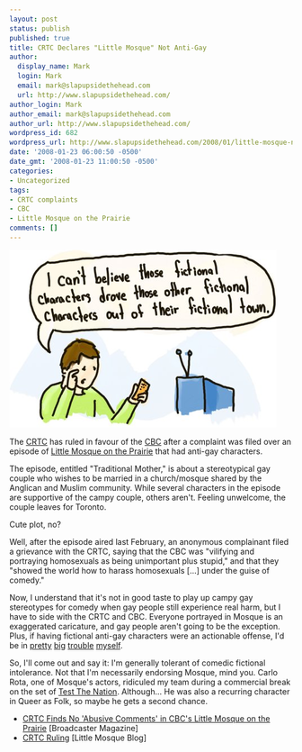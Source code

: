 ```yaml
---
layout: post
status: publish
published: true
title: CRTC Declares "Little Mosque" Not Anti-Gay
author:
  display_name: Mark
  login: Mark
  email: mark@slapupsidethehead.com
  url: http://www.slapupsidethehead.com/
author_login: Mark
author_email: mark@slapupsidethehead.com
author_url: http://www.slapupsidethehead.com/
wordpress_id: 682
wordpress_url: http://www.slapupsidethehead.com/2008/01/little-mosque-not-anti-gay/
date: '2008-01-23 06:00:50 -0500'
date_gmt: '2008-01-23 11:00:50 -0500'
categories:
- Uncategorized
tags:
- CRTC complaints
- CBC
- Little Mosque on the Prairie
comments: []
---
```

![Fiction](/wp-content/media/2008/01/fiction.jpg)

The [CRTC](http://www.crtc.gc.ca/eng/welcome.htm "Chemical Re-engineering Troops of Canada") has ruled in favour of the [CBC](http://www.cbc.ca/ "Canadian Bureau of Cacti") after a complaint was filed over an episode of [Little Mosque on the Prairie](http://www.cbc.ca/littlemosque/ "LiMP") that had anti-gay characters.

The episode, entitled "Traditional Mother," is about a stereotypical gay couple who wishes to be married in a church/mosque shared by the Anglican and Muslim community. While several characters in the episode are supportive of the campy couple, others aren't. Feeling unwelcome, the couple leaves for Toronto.

Cute plot, no?

Well, after the episode aired last February, an anonymous complainant filed a grievance with the CRTC, saying that the CBC was "vilifying and portraying homosexuals as being unimportant plus stupid," and that they "showed the world how to harass homosexuals [...] under the guise of comedy."

Now, I understand that it's not in good taste to play up campy gay stereotypes for comedy when gay people still experience real harm, but I have to side with the CRTC and CBC. Everyone portrayed in Mosque is an exaggerated caricature, and gay people aren't going to be the exception. Plus, if having fictional anti-gay characters were an actionable offense, I'd be in [pretty](http://www.slapupsidethehead.com/2007/06/mayor-of-edmonton/ "Really, I'd have nothing to draw...") [big](http://www.slapupsidethehead.com/2006/11/group-endorses-homophobic-trustees/ "No (literally) slimy monsters, no wacky crazies...") [trouble](http://www.slapupsidethehead.com/2006/11/human-rights-fine/ "And this one in particular, well...") [myself](http://www.slapupsidethehead.com/2006/06/stop-calling-bad-things-gay/ "But this is my personal favourite").

So, I'll come out and say it: I'm generally tolerant of comedic fictional intolerance. Not that I'm necessarily endorsing Mosque, mind you. Carlo Rota, one of Mosque's actors, ridiculed my team during a commercial break on the set of [Test The Nation](http://www.cbc.ca/testthenation/ "It wasn't my first game show experience, oddly enough"). Although... He was also a recurring character in Queer as Folk, so maybe he gets a second chance.

- [CRTC Finds No 'Abusive Comments' in CBC's Little Mosque on the Prairie](http://www.broadcastermagazine.com/issues/ISArticle.asp?id=78947&issue=01182008) [Broadcaster Magazine]
- [CRTC Ruling](http://www.cbc.ca/littlemosque/blog/2008/01/crtc_ruling.html) [Little Mosque Blog]
